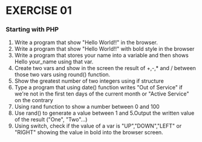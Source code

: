# EXERCISE 01
### Starting with PHP

1. Write a program that show "Hello World!!" in the browser.
2. Write a program that show "Hello World!!" with bold style in the browser
3. Write a program that stores your name into a variable and then shows Hello your_name using that var.
4. Create two vars and show in the screen the result of +,-,* and / between those two vars using round() function.
5. Show the greatest number of two integers using if structure
6. Type a program that using date() function writes "Out of Service" if we're not in the first ten days of the current month or "Active Service" on the contrary
7. Using rand function to show a number between 0 and 100
8. Use rand() to generate a value between 1 and 5.Output the written value of the result ("One", "Two"...)
9. Using switch, check if the value of a var is "UP","DOWN","LEFT" or "RIGHT" showing the value in bold into the browser screen.
